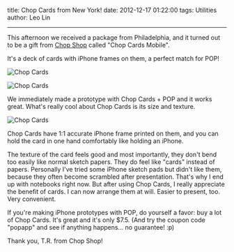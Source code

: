 title: Chop Cards from New York!
date: 2012-12-17 01:22:00
tags: Utilities
author: Leo Lin

---

This afternoon we received a package from Philadelphia, and it turned out to be a gift from [Chop Shop](http://chopshopstore.com/index.php/chopcards-mobile.html) called "Chop Cards Mobile".

It's a deck of cards with iPhone frames on them, a perfect match for POP!

![Chop Cards](/img/posts/chop-cards-from-new-york/chop-cards1.jpg)

![Chop Cards](/img/posts/chop-cards-from-new-york/chop-cards2.jpg)

We immediately made a prototype with Chop Cards + POP and it works great. What's really cool about Chop Cards is its size and texture.

![Chop Cards](/img/posts/chop-cards-from-new-york/chop-cards3.jpg)

Chop Cards have 1:1 accurate iPhone frame printed on them, and you can hold the card in one hand comfortably like holding an iPhone.

The texture of the card feels good and most importantly, they don't bend too easily like normal sketch papers. They do feel like "cards" instead of papers. Personally I've tried some iPhone sketch pads but didn't like them, because they often become scrambled after presentation. That's why I end up with notebooks right now. But after using Chop Cards, I really appreciate the benefit of cards. I can now arrange them at will. Easier to present, too. Very convenient.

If you're making iPhone prototypes with POP, do yourself a favor: buy a lot of Chop Cards. It's great and it's only $7.5. (And try the coupon code "popapp" and see if anything happens... no guarantee! :p)

Thank you, T.R. from Chop Shop!
